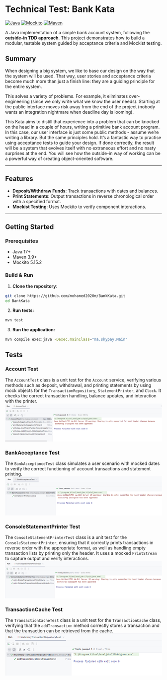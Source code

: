 # Technical Test: Bank Kata

[![Java](https://img.shields.io/badge/Java-17%2B-orange?logo=openjdk)](https://www.oracle.com/java/technologies/javase/jdk17-archive-downloads.html)
[![Mockito](https://img.shields.io/badge/Mockito-5.15.2-29A9DF?logo=java)](https://site.mockito.org)
[![Maven](https://img.shields.io/badge/Maven-3.9%2B-blue?logo=apachemaven)](https://maven.apache.org)

A Java implementation of a simple bank account system, following the **outside-in TDD approach**. This project demonstrates how to build a modular, testable system guided by acceptance criteria and Mockist testing.


## Summary
When designing a big system, we like to base our design on the way that
the system will be used. That way, user stories and acceptance criteria
become much more than just a finish line: they are a guiding principle for
the entire system.

This solves a variety of problems. For example, it eliminates
over-engineering (since we only write what we know the user needs).
Starting at the public interface moves risk away from the end of the
project (nobody wants an integration nightmare when deadline day is
looming).

This Kata aims to distill that experience into a problem that can be
knocked on the head in a couple of hours, writing a primitive bank
account program. In this case, our user interface is just some public
methods - assume we’re writing a library. But the same principles hold.
It’s a fantastic way to practise using acceptance tests to guide your
design. If done correctly, the result will be a system that evolves itself
with no extraneous effort and no nasty surprises at the end. You will see
how the outside-in way of working can be a powerful way of creating
object-oriented software.


---

## Features
- **Deposit/Withdraw Funds**: Track transactions with dates and balances.
- **Print Statements**: Output transactions in reverse chronological order with a specified format.
- **Mockist Testing**: Uses Mockito to verify component interactions.

---

## Getting Started

### Prerequisites
- Java 17+
- Maven 3.9+
- Mockito 5.15.2

### Build & Run
1. **Clone the repository**:
```bash
git clone https://github.com/mohamed2020m/BankKata.git
cd BankKata
```

2. **Run tests:**
```bash
mvn test
```

3. **Run the application:**
```bash
mvn compile exec:java -Dexec.mainClass="ma.skypay.Main"
```

## Tests

### Account Test
The `AccountTest` class is a unit test for the `Account` service, verifying various methods such as deposit, withdrawal, and printing statements by using mock objects for the `TransactionRepository`, `StatementPrinter`, and `Clock`. It checks the correct transaction handling, balance updates, and interaction with the printer.
![AccountTestScreenshot.png](assets%2FAccountTestScreenshot.png)

### BankAcceptance Test
The `BankAcceptanceTest` class simulates a user scenario with mocked dates to verify the correct functioning of account transactions and statement printing.
![BankAcceptanceTestScreenshot.png](assets%2FBankAcceptanceTestScreenshot.png)

### ConsoleStatementPrinter Test
The `ConsoleStatementPrinterTest` class is a unit test for the `ConsoleStatementPrinter`, ensuring that it correctly prints transactions in reverse order with the appropriate format, as well as handling empty transaction lists by printing only the header. It uses a mocked `PrintStream` to capture output and verify interactions.
![ConsoleStatementPrinterTestScreenshot.png](assets%2FConsoleStatementPrinterTestScreenshot.png)

### TransactionCache Test
The `TransactionCacheTest` class is a unit test for the `TransactionCache` class, verifying that the `addTransaction` method correctly stores a transaction and that the transaction can be retrieved from the cache.
![TransactionCacheTest.png](assets%2FTransactionCacheTest.png)



